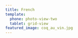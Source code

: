 ```yaml
---
title: French
template:
  phone: photo-view-two
  tablet: grid-view
featured_image: coq_au_vin.jpg
---
```


